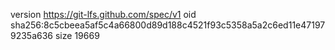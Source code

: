 version https://git-lfs.github.com/spec/v1
oid sha256:8c5cbeea5af5c4a66800d89d188c4521f93c5358a5a2c6ed11e471979235a636
size 19669

